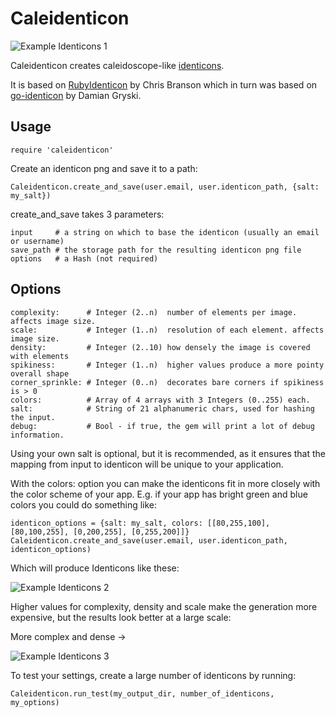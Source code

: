 
# Caleidenticon

![Example Identicons 1](https://dl.dropboxusercontent.com/s/8t5oww83d5vcagw/identicons.png)

Caleidenticon creates caleidoscope-like [identicons](https://en.wikipedia.org/wiki/Identicon).

It is based on [RubyIdenticon](https://github.com/chrisbranson/ruby_identicon) by Chris Branson which in turn was based on [go-identicon](https://github.com/dgryski/go-identicon) by Damian Gryski.

## Usage

    require 'caleidenticon'

Create an identicon png and save it to a path:

    Caleidenticon.create_and_save(user.email, user.identicon_path, {salt: my_salt})

create_and_save takes 3 parameters:

    input     # a string on which to base the identicon (usually an email or username)
    save_path # the storage path for the resulting identicon png file
    options   # a Hash (not required)

## Options

    complexity:      # Integer (2..n)  number of elements per image. affects image size.
    scale:           # Integer (1..n)  resolution of each element. affects image size.
    density:         # Integer (2..10) how densely the image is covered with elements
    spikiness:       # Integer (1..n)  higher values produce a more pointy overall shape
    corner_sprinkle: # Integer (0..n)  decorates bare corners if spikiness is > 0 
    colors:          # Array of 4 arrays with 3 Integers (0..255) each.
    salt:            # String of 21 alphanumeric chars, used for hashing the input.
    debug:           # Bool - if true, the gem will print a lot of debug information.

Using your own salt is optional, but it is recommended, as it ensures that the mapping from input to identicon will be unique to your application.

With the colors: option you can make the identicons fit in more closely with the color scheme of your app. E.g. if your app has bright green and blue colors you could do something like:

    identicon_options = {salt: my_salt, colors: [[80,255,100], [80,100,255], [0,200,255], [0,255,200]]}
    Caleidenticon.create_and_save(user.email, user.identicon_path, identicon_options)

Which will produce Identicons like these:

![Example Identicons 2](https://dl.dropboxusercontent.com/s/cvjlprdev4ibt0f/identicon_bluegreen.png)

Higher values for complexity, density and scale make the generation more expensive, but the results look better at a large scale:

More complex and dense →

![Example Identicons 3](https://dl.dropboxusercontent.com/s/zupywnv0lhst3nz/identicon_options.png)

To test your settings, create a large number of identicons by running:

    Caleidenticon.run_test(my_output_dir, number_of_identicons, my_options)
